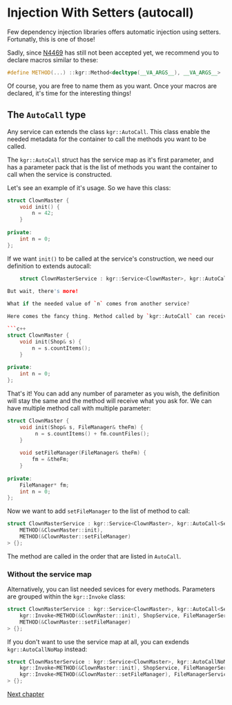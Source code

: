 Injection With Setters (autocall)
=================================

Few dependency injection libraries offers automatic injection using setters. Fortunatly, this is one of those!

Sadly, since [N4469](http://www.open-std.org/jtc1/sc22/wg21/docs/papers/2015/n4469.html) has still not been accepted yet, we recommend you to declare macros similar to these:

```c++
#define METHOD(...) ::kgr::Method<decltype(__VA_ARGS__), __VA_ARGS__>
```

Of course, you are free to name them as you want.
Once your macros are declared, it's time for the interesting things!

## The `AutoCall` type

Any service can extends the class `kgr::AutoCall`. This class enable the needed metadata for the container to call the methods you want to be called.

The `kgr::AutoCall` struct has the service map as it's first parameter, and has a parameter pack that is the list of methods you want the container to call when the service is constructed.

Let's see an example of it's usage. So we have this class:

```c++
struct ClownMaster {
    void init() {
        n = 42;
    }
    
private:
    int n = 0;
};
```
    
If we want `init()` to be called at the service's construction, we need our definition to extends autocall:

```c++
    struct ClownMasterService : kgr::Service<ClownMaster>, kgr::AutoCall<ServiceMap, METHOD(&ClownMaster::init)> {};
    
But wait, there's more!

What if the needed value of `n` comes from another service?

Here comes the fancy thing. Method called by `kgr::AutoCall` can receive dependencies. So here's our class according to the new need:

```c++
struct ClownMaster {
    void init(Shop& s) {
        n = s.countItems();
    }
    
private:
    int n = 0;
};
```

That's it! You can add any number of parameter as you wish, the definition will stay the same and the method will receive what you ask for.
We can have multiple method call with multiple parameter:

```c++
struct ClownMaster {
    void init(Shop& s, FileManager& theFm) {
         n = s.countItems() + fm.countFiles();
    }
    
    void setFileManager(FileManager& theFm) {
        fm = &theFm;
    }
    
private:
    FileManager* fm;
    int n = 0;
};
```
    
Now we want to add `setFileManager` to the list of method to call:

```c++
struct ClownMasterService : kgr::Service<ClownMaster>, kgr::AutoCall<ServiceMap,
    METHOD(&ClownMaster::init),
    METHOD(&ClownMaster::setFileManager)
> {};
```
        
The method are called in the order that are listed in `AutoCall`.

### Without the service map

Alternatively, you can list needed sevices for every methods. Parameters are grouped within the `kgr::Invoke` class:

```c++
struct ClownMasterService : kgr::Service<ClownMaster>, kgr::AutoCall<ServiceMap,
    kgr::Invoke<METHOD(&ClownMaster::init), ShopService, FileManagerService>,
    METHOD(&ClownMaster::setFileManager)
> {};
```

If you don't want to use the service map at all, you can exdends `kgr::AutoCallNoMap` instead:

```c++
struct ClownMasterService : kgr::Service<ClownMaster>, kgr::AutoCallNoMap<
    kgr::Invoke<METHOD(&ClownMaster::init), ShopService, FileManagerService>,
    kgr::Invoke<METHOD(&ClownMaster::setFileManager), FileManagerService>
> {};
```

[Next chapter](section7_definitions.md)
